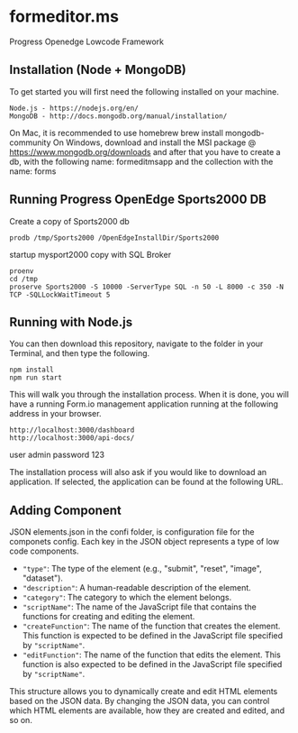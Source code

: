 # formeditor.ms
Progress Openedge Lowcode Framework

## Installation (Node + MongoDB)
To get started you will first need the following installed on your machine.
```
Node.js - https://nodejs.org/en/
MongoDB - http://docs.mongodb.org/manual/installation/
```
On Mac, it is recommended to use homebrew brew install mongodb-community
On Windows, download and install the MSI package @ https://www.mongodb.org/downloads
and after that you have to create a db, with the following name: formeditmsapp and the collection with the name: forms

## Running Progress OpenEdge Sports2000 DB

Create a copy of Sports2000 db

````
prodb /tmp/Sports2000 /OpenEdgeInstallDir/Sports2000 
````

startup mysport2000 copy with SQL Broker

````
proenv
cd /tmp
proserve Sports2000 -S 10000 -ServerType SQL -n 50 -L 8000 -c 350 -N TCP -SQLLockWaitTimeout 5
````


## Running with Node.js

You can then download this repository, navigate to the folder in your Terminal, and then type the following.

````
npm install
npm run start
````
This will walk you through the installation process. When it is done, you will have a running Form.io management application running at the following address in your browser.
```
http://localhost:3000/dashboard
http://localhost:3000/api-docs/
````
user admin password 123

The installation process will also ask if you would like to download an application. If selected, the application can be found at the following URL.

## Adding Component

JSON elements.json in the confi folder, is configuration file for the componets config.
Each key in the JSON object represents a type of low code components. 

- `"type"`: The type of the element (e.g., "submit", "reset", "image", "dataset").
- `"description"`: A human-readable description of the  element.
- `"category"`: The category to which the  element belongs. 
- `"scriptName"`: The name of the JavaScript file that contains the functions for creating and editing the element.
- `"createFunction"`: The name of the function that creates the  element. This function is expected to be defined in the JavaScript file specified by `"scriptName"`.
- `"editFunction"`: The name of the function that edits the  element. This function is also expected to be defined in the JavaScript file specified by `"scriptName"`.

This structure allows you to dynamically create and edit HTML elements based on the JSON data. By changing the JSON data, you can control which HTML elements are available, how they are created and edited, and so on.